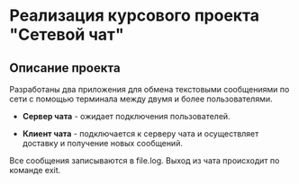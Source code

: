# Реализация курсового проекта "Сетевой чат"

## Описание проекта

Разработаны два приложения для обмена текстовыми сообщениями по сети с помощью терминала между двумя и более пользователями. 

- **Сервер чата** - ожидает подключения пользователей.

- **Клиент чата** - подключается к серверу чата и осуществляет доставку и получение новых сообщений.

Все сообщения записываются в file.log. 
Выход из чата происходит по команде exit.